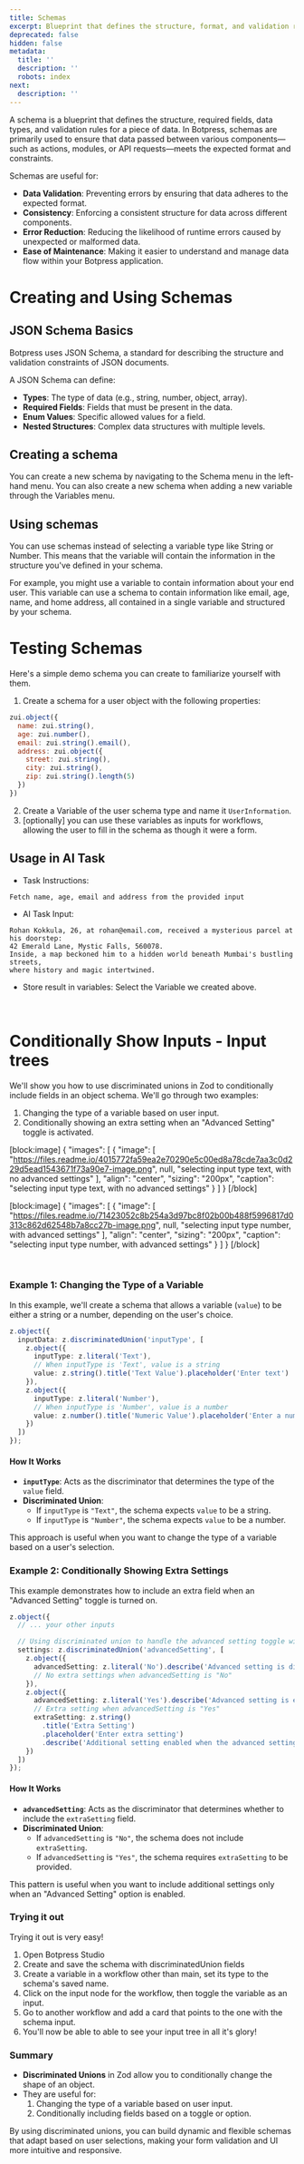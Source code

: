 ```yaml
---
title: Schemas
excerpt: Blueprint that defines the structure, format, and validation rules for data.
deprecated: false
hidden: false
metadata:
  title: ''
  description: ''
  robots: index
next:
  description: ''
---
```

A schema is a blueprint that defines the structure, required fields, data types, and validation rules for a piece of data. In Botpress, schemas are primarily used to ensure that data passed between various components—such as actions, modules, or API requests—meets the expected format and constraints.

Schemas are useful for:

- **Data Validation**: Preventing errors by ensuring that data adheres to the expected format.
- **Consistency**: Enforcing a consistent structure for data across different components.
- **Error Reduction**: Reducing the likelihood of runtime errors caused by unexpected or malformed data.
- **Ease of Maintenance**: Making it easier to understand and manage data flow within your Botpress application.

# Creating and Using Schemas

## JSON Schema Basics

Botpress uses JSON Schema, a standard for describing the structure and validation constraints of JSON documents.

A JSON Schema can define:

- **Types**: The type of data (e.g., string, number, object, array).
- **Required Fields**: Fields that must be present in the data.
- **Enum Values**: Specific allowed values for a field.
- **Nested Structures**: Complex data structures with multiple levels.

## Creating a schema

You can create a new schema by navigating to the Schema menu in the left-hand menu. You can also create a new schema when adding a new variable through the Variables menu.

## Using schemas

You can use schemas instead of selecting a variable type like String or Number. This means that the variable will contain the information in the structure you've defined in your schema.

For example, you might use a variable to contain information about your end user. This variable can use a schema to contain information like email, age, name, and home address, all contained in a single variable and structured by your schema.

# Testing Schemas

Here's a simple demo schema you can create to familiarize yourself with them.

1. Create a schema for a user object with the following properties:

```js
zui.object({
  name: zui.string(),
  age: zui.number(),
  email: zui.string().email(),
  address: zui.object({
    street: zui.string(),
    city: zui.string(),
    zip: zui.string().length(5)
  })
})
```

2. Create a Variable of the user schema type and name it `UserInformation`.
3. [optionally] you can use these variables as inputs for workflows, allowing the user to fill in the schema as though it were a form.

## Usage in AI Task

- Task Instructions:

```
Fetch name, age, email and address from the provided input
```

- AI Task Input:

```
Rohan Kokkula, 26, at rohan@email.com, received a mysterious parcel at his doorstep: 
42 Emerald Lane, Mystic Falls, 560078. 
Inside, a map beckoned him to a hidden world beneath Mumbai's bustling streets, 
where history and magic intertwined.
```

- Store result in variables: Select the Variable we created above.

<br />

# Conditionally Show Inputs - Input trees

We'll show you how to use discriminated unions in Zod to conditionally include fields in an object schema. We'll go through two examples: 

1. Changing the type of a variable based on user input.
2. Conditionally showing an extra setting when an "Advanced Setting" toggle is activated.

[block:image]
{
  "images": [
    {
      "image": [
        "https://files.readme.io/4015772fa59ea2e70290e5c00ed8a78cde7aa3c0d229d5ead1543671f73a90e7-image.png",
        null,
        "selecting input type text, with no advanced settings"
      ],
      "align": "center",
      "sizing": "200px",
      "caption": "selecting input type text, with no advanced settings"
    }
  ]
}
[/block]


[block:image]
{
  "images": [
    {
      "image": [
        "https://files.readme.io/71423052c8b254a3d97bc8f02b00b488f5996817d0313c862d62548b7a8cc27b-image.png",
        null,
        "selecting input type number, with advanced settings"
      ],
      "align": "center",
      "sizing": "200px",
      "caption": "selecting input type number, with advanced settings"
    }
  ]
}
[/block]


<br />

### Example 1: Changing the Type of a Variable

In this example, we'll create a schema that allows a variable (`value`) to be either a string or a number, depending on the user's choice.

```typescript
z.object({
  inputData: z.discriminatedUnion('inputType', [
    z.object({
      inputType: z.literal('Text'),
      // When inputType is 'Text', value is a string
      value: z.string().title('Text Value').placeholder('Enter text')
    }),
    z.object({
      inputType: z.literal('Number'),
      // When inputType is 'Number', value is a number
      value: z.number().title('Numeric Value').placeholder('Enter a number')
    })
  ])
});
```

#### How It Works

- **`inputType`**: Acts as the discriminator that determines the type of the `value` field.
- **Discriminated Union**:
  - If `inputType` is `"Text"`, the schema expects `value` to be a string.
  - If `inputType` is `"Number"`, the schema expects `value` to be a number.

This approach is useful when you want to change the type of a variable based on a user's selection.

### Example 2: Conditionally Showing Extra Settings

This example demonstrates how to include an extra field when an "Advanced Setting" toggle is turned on.

```typescript
z.object({
  // ... your other inputs 

  // Using discriminated union to handle the advanced setting toggle with Yes/No options
  settings: z.discriminatedUnion('advancedSetting', [
    z.object({
      advancedSetting: z.literal('No').describe('Advanced setting is disabled'),
      // No extra settings when advancedSetting is "No"
    }),
    z.object({
      advancedSetting: z.literal('Yes').describe('Advanced setting is enabled'),
      // Extra setting when advancedSetting is "Yes"
      extraSetting: z.string()
        .title('Extra Setting')
        .placeholder('Enter extra setting')
        .describe('Additional setting enabled when the advanced setting is turned on')
    })
  ])
});
```

#### How It Works

- **`advancedSetting`**: Acts as the discriminator that determines whether to include the `extraSetting` field.
- **Discriminated Union**:
  - If `advancedSetting` is `"No"`, the schema does not include `extraSetting`.
  - If `advancedSetting` is `"Yes"`, the schema requires `extraSetting` to be provided.

This pattern is useful when you want to include additional settings only when an "Advanced Setting" option is enabled.

### Trying it out

Trying it out is very easy!

1. Open Botpress Studio
2. Create and save the schema with discriminatedUnion fields
3. Create a variable in a workflow other than main, set its type to the schema's saved name.
4. Click on the input node for the workflow, then toggle the variable as an input.
5. Go to another workflow and add a card that points to the one with the schema input.
6. You'll now be able to able to see your input tree in all it's glory!

### Summary

- **Discriminated Unions** in Zod allow you to conditionally change the shape of an object.
- They are useful for:
  1. Changing the type of a variable based on user input.
  2. Conditionally including fields based on a toggle or option.

By using discriminated unions, you can build dynamic and flexible schemas that adapt based on user selections, making your form validation and UI more intuitive and responsive.